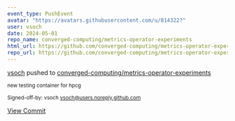 ```yaml
---
event_type: PushEvent
avatar: "https://avatars.githubusercontent.com/u/814322?"
user: vsoch
date: 2024-05-01
repo_name: converged-computing/metrics-operator-experiments
html_url: https://github.com/converged-computing/metrics-operator-experiments/commit/7023765a8bd7551ca95efc87507f7b552cc47a13
repo_url: https://github.com/converged-computing/metrics-operator-experiments
---
```


<a href='https://github.com/vsoch' target='_blank'>vsoch</a> pushed to <a href='https://github.com/converged-computing/metrics-operator-experiments' target='_blank'>converged-computing/metrics-operator-experiments</a>

<small>new testing container for hpcg

Signed-off-by: vsoch <vsoch@users.noreply.github.com></small>

<a href='https://github.com/converged-computing/metrics-operator-experiments/commit/7023765a8bd7551ca95efc87507f7b552cc47a13' target='_blank'>View Commit</a>